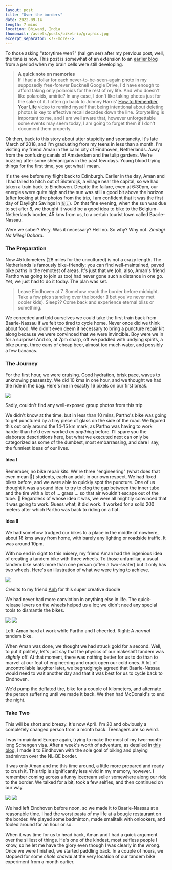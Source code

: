 ```yaml
---
layout: post
title: "Over the borders"
date: 2022-09-14
length: 7 mins
location: Bhiwani, India
thumbnail: /assets/posts/biketrip/graphic.jpg
excerpt_separator: <!--more-->
---
```


To those asking "storytime wen?" (ha! gm ser) after my previous post, well, the time is now. This post is somewhat of an extension to an [earlier blog](https://yashmittal.me/2019/03/11/hitch/) from a period when my brain cells were still developing.

> **A quick note on memories**  
If I had a dollar for each never-to-be-seen-again photo in my supposedly free-forever Bucknell Google Drive, I'd have enough to afford taking only polaroids for the rest of my life. And who doesn't like polaroids, amirite? In any case, I don't like taking photos just for the sake of it. I often go back to Johnny Harris' [How to Remember Your Life](https://www.youtube.com/watch?v=GLy4VKeYxD4) video to remind myself that being intentional about deleting photos is key to effective recall decades down the line. Storytelling is important to me, and I am well aware that, however unforgettable some events may seem today, I am going to forget them if I don't document them properly.

Ok then, back to this story about utter stupidity and spontaneity. It's late March of 2018, and I'm graduating from my teens in less than a month. I'm visiting my friend Aman in the calm city of Eindhoven, Netherlands. Away from the confusing canals of Amsterdam and the tulip gardens. We're buzzing after some shenanigans in the past few days. Young blood trying things for the first time, you get what I mean.

It's the eve before my flight back to Edinburgh. Earlier in the day, Aman and I had failed to hitch out of Sloterdijk, a village near the capital, so we had taken a train back to Eindhoven. Despite the failure, even at 6:30pm, our energies were quite high and the sun was still a good bit above the horizon (after looking at the photos from the trip, I am confident that it was the first day of Daylight Savings in 🇳🇱). On that fine evening, when the sun was due to set after 8, we thought it would be a good idea to bike to the Belgium-Netherlands border, 45 kms from us, to a certain tourist town called Baarle-Nassau.

Were we sober? Very. Was it necessary? Hell no. So why? Why not. _Zindagi Na Milegi Dobara_.

### The Preparation

Now 45 kilometers (28 miles for the uncultured) is not a crazy length. The Netherlands is famously bike-friendly; you can find well-maintained, paved bike paths in the remotest of areas. It's just that we (oh, also, Aman's friend Partho was going to join us too) had never gone such a distance in one go. Yet, we just had to do it today. The plan was set.

> Leave Eindhoven at 7. Somehow reach the border before midnight. Take a few pics standing over the border (I bet you've never met cooler kids). Sleep?? Come back and experience eternal bliss or something.

We conceded and told ourselves we could take the first train back from Baarle-Nassau if we felt too tired to cycle home. Never once did we think about food. We didn't even deem it necessary to bring a puncture repair kit along because we were convinced that we were invincible. Boy were we in for a surprise! And so, at 7pm sharp, off we paddled with undying spirits, a bike pump, three cans of cheap beer, almost too much water, and possibly a few bananas.

### The Journey

For the first hour, we were cruising. Good hydration, brisk pace, waves to unknowing passersby. We did 10 kms in one hour, and we thought we had the ride in the bag. Here's me in exactly 16 pixels on our first break.

<div class="post-image">
    <img src="{{ site.url }}/assets/posts/biketrip/firstpic.jpg"/>
    <p class="post-image-caption">
    	Sadly, couldn't find any well-exposed group photos from this trip
    </p>
</div>

We didn't know at the time, but in less than 10 mins, Partho's bike was going to get punctured by a tiny piece of glass on the side of the road. We figured this out only around the 14-15 km mark, as Partho was having to work harder than he'd ever worked _on anything_ before. I'll spare you the elaborate descriptions here, but what we executed next can only be categorized as some of the dumbest, most embarrassing, and dare I say, the funniest ideas of our lives.

#### Idea I

Remember, no bike repair kits. We're three "engineering" (what does that even mean 🤮) students, each an adult in our own respect. We had fixed bikes before, and we were able to quickly spot the puncture. One of us thought it was a sound idea to try to clog the gap between the inner tube and the tire with a lot of ... grass ... so that air wouldn't escape out of the tube. 🤦 Regardless of whose idea it was, we were all mightily convinced that it was going to work. Guess what, it did work. It worked for a solid 200 meters after which Partho was back to riding on a flat.

#### Idea II

We had somehow trudged our bikes to a place in the middle of nowhere, about 18 kms away from home, with barely any lighting or roadside traffic. It was around 10pm.

With no end in sight to this misery, my friend Aman had the ingenious idea of creating a tandem bike with three wheels. To those unfamiliar, a usual tandem bike seats more than one person (often a two-seater) but it only has two wheels. Here's an illustration of what we were trying to achieve.

<div class="post-image">
	<img src="{{ site.url }}/assets/posts/biketrip/graphic.jpg"/>
	<p class="post-image-caption">
		Credits to my friend <a href="https://www.instagram.com/doodlanh._.1130/" target="_blank">Anh</a> for this super creative doodle
	</p>
</div>

We had never had more conviction in anything else in life. The quick-release levers on the wheels helped us a lot; we didn't need any special tools to dismantle the bikes.

<div class="post-image post-image--split">
    <img src="{{ site.url }}/assets/posts/biketrip/aman.jpg"/>
    <img src="{{ site.url }}/assets/posts/biketrip/tandem.jpg"/>
    <p class="post-image-caption">Left: Aman hard at work while Partho and I cheerled. Right: A <i>normal</i> tandem bike.</p>
</div>

When Aman was done, we thought we had struck gold for a second. Well, to put it politely, let's just say that the physics of our makeshift tandem was _slightly_ off. At that moment, there was nothing better for us to do than to marvel at our feat of engineering and crack open our cold ones. A lot of uncontrollable laughter later, we begrudgingly agreed that Baarle-Nassau would need to wait another day and that it was best for us to cycle back to Eindhoven.

We'd pump the deflated tire, bike for a couple of kilometers, and alternate the person suffering until we made it back. We then had McDonald's to end the night.

### Take Two

This will be short and breezy. It's now April. I'm 20 and obviously a completely changed person from a month back. Teenagers are so weird.

I was in mainland Europe again, trying to make the most of my two-month-long Schengen visa. After a week's worth of adventure, as detailed in [this blog](https://yashmittal.me/2019/03/11/hitch/), I made it to Eindhoven with the sole goal of biking and playing badminton over the NL-BE border.

It was only Aman and me this time around, a little more prepared and ready to crush it. This trip is significantly less vivid in my memory, however. I remember coming across a funny icecream seller somewhere along our ride to the border. We talked for a bit, took a few selfies, and then continued on our way.

<div class="post-image post-image--split">
    <img src="{{ site.url }}/assets/posts/biketrip/icecream.jpg"/>
    <img src="{{ site.url }}/assets/posts/biketrip/border.jpg"/>
</div>

We had left Eindhoven before noon, so we made it to Baarle-Nassau at a reasonable time. I had the worst pasta of my life at a bougie restaurant on the border. We played some badminton, made smalltalk with onlookers, and fooled around for an hour or so.

When it was time for us to head back, Aman and I had a quick argument over the silliest of things. He's one of the kindest, most selfless people I know, so he let me have the glory even though I was clearly in the wrong. Once we were finished, we started paddling back. In a couple of hours, we stopped for some _chole chawal_ at the very location of our tandem bike experiment from a month earlier.

